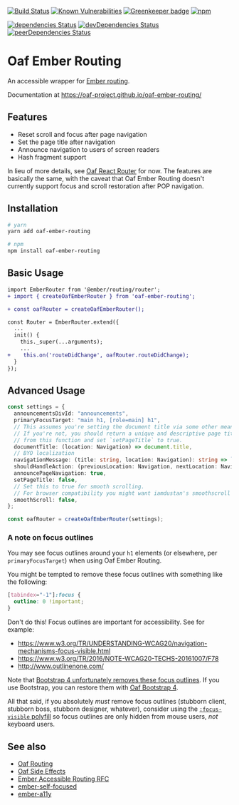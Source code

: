[![Build Status](https://travis-ci.org/oaf-project/oaf-ember-routing.svg?branch=master)](https://travis-ci.org/oaf-project/oaf-ember-routing)
[![Known Vulnerabilities](https://snyk.io/test/github/oaf-project/oaf-ember-routing/badge.svg?targetFile=package.json)](https://snyk.io/test/github/oaf-project/oaf-ember-routing?targetFile=package.json)
[![Greenkeeper badge](https://badges.greenkeeper.io/oaf-project/oaf-ember-routing.svg)](https://greenkeeper.io/)
[![npm](https://img.shields.io/npm/v/oaf-ember-routing.svg)](https://www.npmjs.com/package/oaf-ember-routing)

[![dependencies Status](https://david-dm.org/oaf-project/oaf-ember-routing/status.svg)](https://david-dm.org/oaf-project/oaf-ember-routing)
[![devDependencies Status](https://david-dm.org/oaf-project/oaf-ember-routing/dev-status.svg)](https://david-dm.org/oaf-project/oaf-ember-routing?type=dev)
[![peerDependencies Status](https://david-dm.org/oaf-project/oaf-ember-routing/peer-status.svg)](https://david-dm.org/oaf-project/oaf-ember-routing?type=peer)


# Oaf Ember Routing
An accessible wrapper for [Ember routing](https://guides.emberjs.com/release/routing/).

Documentation at https://oaf-project.github.io/oaf-ember-routing/

## Features

* Reset scroll and focus after page navigation
* Set the page title after navigation
* Announce navigation to users of screen readers
* Hash fragment support

In lieu of more details, see [Oaf React Router](https://github.com/oaf-project/oaf-react-router/blob/master/README.md#features) for now. The features are basically the same, with the caveat that Oaf Ember Routing doesn't currently support focus and scroll restoration after POP navigation.

## Installation

```sh
# yarn
yarn add oaf-ember-routing

# npm
npm install oaf-ember-routing
```

## Basic Usage

```diff
import EmberRouter from '@ember/routing/router';
+ import { createOafEmberRouter } from 'oaf-ember-routing';

+ const oafRouter = createOafEmberRouter();

const Router = EmberRouter.extend({
  ... 
  init() {
    this._super(...arguments);
    ...
+    this.on('routeDidChange', oafRouter.routeDidChange);
  }
});
```

## Advanced Usage

```typescript
const settings = {
  announcementsDivId: "announcements",
  primaryFocusTarget: "main h1, [role=main] h1",
  // This assumes you're setting the document title via some other means.
  // If you're not, you should return a unique and descriptive page title for each page
  // from this function and set `setPageTitle` to true.
  documentTitle: (location: Navigation) => document.title,
  // BYO localization
  navigationMessage: (title: string, location: Navigation): string => `Navigated to ${title}.`,
  shouldHandleAction: (previousLocation: Navigation, nextLocation: Navigation) => true,
  announcePageNavigation: true,
  setPageTitle: false,
  // Set this to true for smooth scrolling.
  // For browser compatibility you might want iamdustan's smoothscroll polyfill https://github.com/iamdustan/smoothscroll
  smoothScroll: false,
};

const oafRouter = createOafEmberRouter(settings);
```

### A note on focus outlines
You may see focus outlines around your `h1` elements (or elsewhere, per `primaryFocusTarget`) when using Oaf Ember Routing.

You might be tempted to remove these focus outlines with something like the following:
```css
[tabindex="-1"]:focus {
  outline: 0 !important;
}
```

Don't do this! Focus outlines are important for accessibility. See for example:

* https://www.w3.org/TR/UNDERSTANDING-WCAG20/navigation-mechanisms-focus-visible.html
* https://www.w3.org/TR/2016/NOTE-WCAG20-TECHS-20161007/F78
* http://www.outlinenone.com/

Note that [Bootstrap 4 unfortunately removes these focus outlines](https://github.com/twbs/bootstrap/issues/28425). If you use Bootstrap, you can restore them with [Oaf Bootstrap 4](https://github.com/oaf-project/oaf-bootstrap-4).

All that said, if you absolutely _must_ remove focus outlines (stubborn client, stubborn boss, stubborn designer, whatever), consider using the [`:focus-visible` polyfill](https://github.com/WICG/focus-visible) so focus outlines are only hidden from mouse users, _not_ keyboard users.

## See also
* [Oaf Routing](https://github.com/oaf-project/oaf-routing)
* [Oaf Side Effects](https://github.com/oaf-project/oaf-side-effects)
* [Ember Accessible Routing RFC](https://github.com/emberjs/rfcs/pull/433)
* [ember-self-focused](https://github.com/linkedin/self-focused/tree/master/packages/ember-self-focused)
* [ember-a11y](https://github.com/ember-a11y/ember-a11y)
